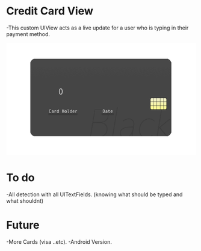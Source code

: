 <html>

<h1>Credit Card View</h1>
-This custom UIView acts as a live update for a user who is typing in their payment method.<br>

<img height = "300" src = "https://github.com/JoeManto/IOSCustomViews/blob/master/CreditCardViewUITests/23499sdfj3.gif"/><br>
<h1>To do</h1>
-All detection with all UITextFields. (knowing what should be typed and what shouldnt)<br>

<h1>Future</h1>
-More Cards (visa ..etc).
-Android Version.
</html>
